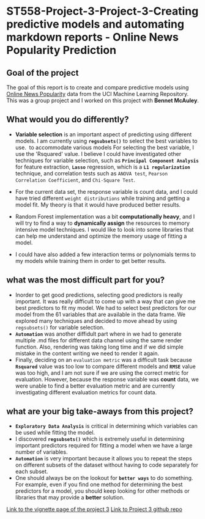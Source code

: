 # ST558-Project-3-Project-3-Creating predictive models and automating markdown reports - Online News Popularity Prediction

## Goal of the project

The goal of this report is to create and compare predictive models using [Online News Popularity](https://archive.ics.uci.edu/ml/datasets/Online+News+Popularity) data from the UCI Machine Learning Repository. This was a group project and I worked on this project with **Bennet McAuley**. 

## What would you do differently?

- **Variable selection** is an important aspect of predicting using different models. I am currently using **`regsubsets()`** to select the best variables to use.  to accommodate various models For selecting the best variable, I use the 'Rsquared' value. I believe I could have investigated other techniques for variable selection, such as **`Principal Component Analysis`** for feature extraction, **`Lasso`** regression, which is a **`L1 regularization`** technique, and correlation tests such as `ANOVA test`, `Pearson Correlation Coefficient`, and `Chi-Square Test`.

- For the current data set, the response variable is count data, and I could have tried different `weight distributions` while training and getting a model fit. My theory is that it would have produced better results.

- Random Forest implementation was a bit **computationally heavy**, and I will try to find a way to **dynamically assign** the resources to memory intensive model techniques. I would like to look into some libraries that can help me understand and optimize the memory usage of fitting a model.

- I could have also added a few interaction terms or polynomials terms to my models while training them in order to get better results. 

## what was the most difficult part for you?

- Inorder to get good predictions, selecting good predictors is really important. It was really difficult to come up with a way that can give me best predictors to fit my model. We had to select best predictors for our model from the 61 variables that are available in the data frame. We explored many techniques and decided to move ahead by using `regsubsets()` for variable selection.
- **`Automation`** was another diffidult part where in we had to generate multiple .md files for different data channel using the same render function. Also, rendering was taking long time and if we did simple mistake in the content writing we need to render it again.
- Finally, deciding on an `evaluation metric` was a difficult task because **`Rsquared`** value was too low to compare different models and **`RMSE`** value was too high, and I am not sure if we are using the correct metric for evaluation. However, because the response variable was **count** data, we were unable to find a better evaluation metric and are currently investigating different evaluation metrics for count data.   

## what are your big take-aways from this project?

- **`Exploratory Data Analysis`** is critical in determining which variables can be used while fitting the model.
- I discovered **`regsubsets()`** which is extremely useful in determining important predictors required for fitting a model when we have a large number of variables.
- **`Automation`** is very important because it allows you to repeat the steps on different subsets of the dataset without having to code separately for each subset.
- One should always be on the lookout for **`better ways`** to do something. For example, even if you find one method for determining the best predictors for a model, you should keep looking for other methods or libraries that may provide a **better** solution.

[Link to the vignette page of the project 3](https://suyogd9.github.io/ST558-Project-3/)
[Link to Project 3 github repo](https://github.com/Suyogd9/ST558-Project-3)
